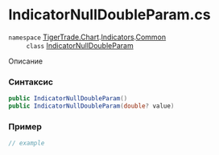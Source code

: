 
# IndicatorNullDoubleParam.cs
`namespace` [TigerTrade.Chart](../../../../../TigerTrade.Chart.md).[Indicators](../../../../../TigerTrade.Chart/Indicators.md).[Common](../../../../../TigerTrade.Chart/Indicators/Common.md)  
&nbsp;&nbsp;&nbsp;&nbsp;&nbsp;&nbsp;&nbsp;&nbsp;&nbsp;`class` [IndicatorNullDoubleParam](../../IndicatorNullDoubleParam.cs.md)

Описание

### Синтаксис
```csharp
public IndicatorNullDoubleParam()
public IndicatorNullDoubleParam(double? value)
```


### Пример  
```csharp
// example
```
                    
                    